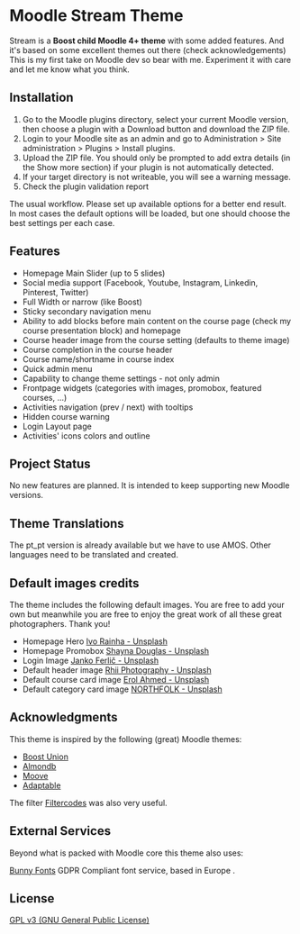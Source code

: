 # Moodle Stream Theme

Stream is a **Boost child Moodle 4+ theme** with some added features. And it's based on some excellent themes out there (check acknowledgements)
This is my first take on Moodle dev so bear with me. Experiment it with care and let me know what you think.


## Installation

1. Go to the Moodle plugins directory, select your current Moodle version, then choose a plugin with a Download button and download the ZIP file.
2. Login to your Moodle site as an admin and go to Administration > Site administration > Plugins > Install plugins.
3. Upload the ZIP file. You should only be prompted to add extra details (in the Show more section) if your plugin is not automatically detected.
4. If your target directory is not writeable, you will see a warning message.
5. Check the plugin validation report

The usual workflow. Please set up available options for a better end result. In most cases the default options will be loaded, but one should choose the best settings per each case.

## Features

- Homepage Main Slider (up to 5 slides)
- Social media support (Facebook, Youtube, Instagram, Linkedin, Pinterest, Twitter)
- Full Width or narrow (like Boost)
- Sticky secondary navigation menu
- Ability to add blocks before main content on the course page (check my course presentation block) and homepage
- Course header image from the course setting (defaults to theme image)
- Course completion in the course header
- Course name/shortname in course index
- Quick admin menu
- Capability to change theme settings - not only admin
- Frontpage widgets (categories with images, promobox, featured courses, ...)
- Activities navigation (prev / next) with tooltips
- Hidden course warning
- Login Layout page
- Activities' icons colors and outline

## Project Status

No new features are planned. It is intended to keep supporting new Moodle versions.

## Theme Translations

The pt_pt version is already available but we have to use AMOS. Other languages need to be translated and created.

## Default images credits

The theme includes the following default images. You are free to add your own but meanwhile you are free to enjoy the great work of all these great photographers. Thank you!

- Homepage Hero [Ivo Rainha - Unsplash](https://unsplash.com/pt-br/fotografias/Lg9NLmu4B_A?utm_source=unsplash&utm_medium=referral&utm_content=creditCopyText)
- Homepage Promobox [Shayna Douglas - Unsplash](https://unsplash.com/pt-br/fotografias/TQV8qkwuEzA?utm_source=unsplash&utm_medium=referral&utm_content=creditCopyText)
- Login Image [Janko Ferlič - Unsplash](https://unsplash.com/pt-br/fotografias/sfL_QOnmy00?utm_source=unsplash&utm_medium=referral&utm_content=creditCopyText)
- Default header image [Rhii Photography - Unsplash](https://unsplash.com/pt-br/fotografias/Xy6FpnFyVjo?utm_source=unsplash&utm_medium=referral&utm_content=creditCopyText)
- Default course card image [Erol Ahmed - Unsplash](https://unsplash.com/pt-br/fotografias/XsQ8nUKpAO4?utm_source=unsplash&utm_medium=referral&utm_content=creditCopyText)
- Default category card image [NORTHFOLK - Unsplash](https://unsplash.com/pt-br/fotografias/b_Qt9f2egBM?utm_source=unsplash&utm_medium=referral&utm_content=creditCopyText)

## Acknowledgments

This theme is inspired by the following (great) Moodle themes:

- [Boost Union](https://github.com/moodle-an-hochschulen/moodle-theme_boost_union)
- [Almondb](https://github.com/themesalmond/moodle-theme_almondb)
- [Moove](https://github.com/willianmano/moodle-theme_moove)
- [Adaptable](https://github.com/gjb2048/moodle-theme_adaptable)


The filter [Filtercodes](https://github.com/michael-milette/moodle-filter_filtercodes/) was also very useful.

## External Services

Beyond what is packed with Moodle core this theme  also uses:

[Bunny Fonts](https://bunny.net/fonts/) GDPR Compliant font service, based in Europe .

## License

[GPL v3 (GNU General Public License)](http://www.gnu.org/licenses)

